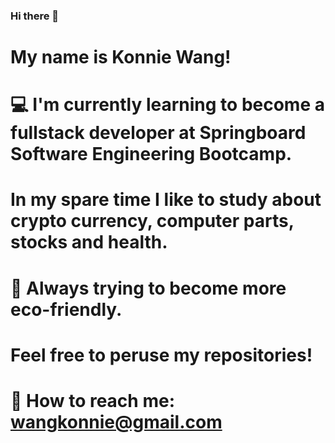 ### Hi there 👋
# My name is Konnie Wang!
# :computer: I'm currently learning to become a fullstack developer at Springboard Software Engineering Bootcamp.
# In my spare time I like to study about crypto currency, computer parts, stocks and health.
# :evergreen_tree: Always trying to become more eco-friendly. 
# Feel free to peruse my repositories!

# :postbox: How to reach me: wangkonnie@gmail.com

<!--
**KonnieW/KonnieW** is a ✨ _special_ ✨ repository because its `README.md` (this file) appears on your GitHub profile.

Here are some ideas to get you started:

- 🔭 I’m currently working on ...
- 🌱 I’m currently learning ...
- 👯 I’m looking to collaborate on ...
- 🤔 I’m looking for help with ...
- 💬 Ask me about ...
- 📫 How to reach me: ...
- 😄 Pronouns: ...
- ⚡ Fun fact: ...
-->
